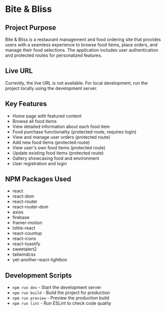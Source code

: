# Bite & Bliss

## Project Purpose
Bite & Bliss is a restaurant management and food ordering site that provides users with a seamless experience to browse food items, place orders, and manage their food selections. The application includes user authentication and protected routes for personalized features.

## Live URL
Currently, the live URL is not available. For local development, run the project locally using the development server.

## Key Features
- Home page with featured content
- Browse all food items
- View detailed information about each food item
- Food purchase functionality (protected route, requires login)
- View and manage user orders (protected route)
- Add new food items (protected route)
- View user's own food items (protected route)
- Update existing food items (protected route)
- Gallery showcasing food and environment
- User registration and login

## NPM Packages Used
- react
- react-dom
- react-router
- react-router-dom
- axios
- firebase
- framer-motion
- lottie-react
- react-countup
- react-icons
- react-toastify
- sweetalert2
- tailwindcss
- yet-another-react-lightbox

## Development Scripts
- `npm run dev` - Start the development server
- `npm run build` - Build the project for production
- `npm run preview` - Preview the production build
- `npm run lint` - Run ESLint to check code quality

